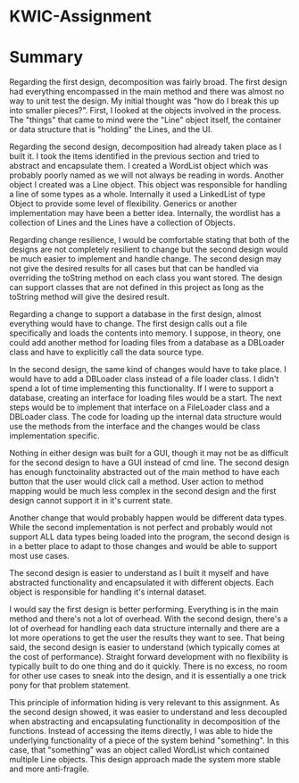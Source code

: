 # KWIC-Assignment

# Summary
Regarding the first design, decomposition was fairly broad. The first design had everything encompassed in the main method and there was almost no way to unit test the design. My initial thought was "how do I break this up into smaller pieces?". First, I looked at the objects involved in the process. The "things" that came to mind were the "Line" object itself, the container or data structure that is "holding" the Lines, and the UI.

Regarding the second design, decomposition had already taken place as I built it. I took the items identified in the previous section and tried to abstract and encapsulate them. I created a WordList object which was probably poorly named as we will not always be reading in words. Another object I created was a Line object. This object was responsible for handling a line of some types as a whole. Internally it used a LinkedList of type Object to provide some level of flexibility. Generics or another implementation may have been a better idea. Internally, the wordlist has a collection of Lines and the Lines have a collection of Objects.

Regarding change resilience, I would be comfortable stating that both of the designs are not completely resilient to change but the second design would be much easier to implement and handle change. The second design may not give the desired results for all cases but that can be handled via overriding the toString method on each class you want stored. The design can support classes that are not defined in this project as long as the toString method will give the desired result.

Regarding a change to support a database in the first design, almost everything would have to change. The first design calls out a file specifically and loads the contents into memory. I suppose, in theory, one could add another method for loading files from a database as a DBLoader class and have to explicitly call the data source type.

In the second design, the same kind of changes would have to take place. I would have to add a DBLoader class instead of a file loader class. I didn't spend a lot of time implementing this functionality. If I were to support a database, creating an interface for loading files would be a start. The next steps would be to implement that interface on a FileLoader class and a DBLoader class. The code for loading up the internal data structure would use the methods from the interface and the changes would be class implementation specific.

Nothing in either design was built for a GUI, though it may not be as difficult for the second design to have a GUI instead of cmd line. The second design has enough functoinality abstracted out of the main method to have each button that the user would click call a method. User action to method mapping would be much less complex in the second design and the first design cannot support it in it's current state.

Another change that would probably happen would be different data types. While the second implementation is not perfect and probably would not support ALL data types being loaded into the program, the second design is in a better place to adapt to those changes and would be able to support most use cases.

The second design is easier to understand as I built it myself and have abstracted functionality and encapsulated it with different objects. Each object is responsible for handling it's internal dataset. 

I would say the first design is better performing. Everything is in the main method and there's not a lot of overhead. With the second design, there's a lot of overhead for handling each data structure internally and there are a lot more operations to get the user the results they want to see. That being said, the second design is easier to understand (which typically comes at the cost of performance). Straight forward development with no flexibility is typically built to do one thing and do it quickly. There is no excess, no room for other use cases to sneak into the design, and it is essentially a one trick pony for that problem statement.

This principle of information hiding is very relevant to this assignment. As the second design showed, it was easier to understand and less decoupled when abstracting and encapsulating functionality in decomposition of the functions. Instead of accessing the items directly, I was able to hide the underlying functionality of a piece of the system behind "something". In this case, that "something" was an object called WordList which contained multiple Line objects. This design approach made the system more stable and more anti-fragile.


